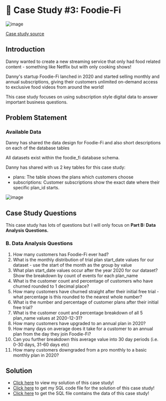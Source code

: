 # :stew: Case Study #3: Foodie-Fi
![image](https://github.com/linhdan2109/Portfolio_Projects/assets/85982220/630af9b1-80c4-4ca6-a82f-2524b2bcc65f)


[Case study source](https://8weeksqlchallenge.com/case-study-3/)


## Introduction
Danny wanted to create a new streaming service that only had food related content - something like Netflix but with only cooking shows!


Danny's startup Foodie-Fi lanched in 2020 and started selling monthly and annual subscriptions, giving their customers unlimited on-demand access to exclusive food videos from around the world!


This case study focuses on using subscription style digital data to answer important business questions.


## Problem Statement
### Available Data
Danny has shared the data design for Foodie-Fi and also short descriptions on each of the database tables

All datasets exist within the foodie_fi database schema.

Danny has shared with us 2 key tables for this case study:
- plans: The table shows the plans which customers choose
- subscriptions: Customer subscriptions show the exact date where their specific plan_id starts.


![image](https://github.com/linhdan2109/Portfolio_Projects/assets/85982220/dab4a817-81f7-4015-a063-ddf412f8a3b9)


## Case Study Questions
This case study has lots of questions but I will only focus on **Part B: Data Analysis Questions.**


### B. Data Analysis Questions
1. How many customers has Foodie-Fi ever had?
2. What is the monthly distribution of trial plan start_date values for our dataset - use the start of the month as the group by value
3. What plan start_date values occur after the year 2020 for our dataset? Show the breakdown by count of events for each plan_name
4. What is the customer count and percentage of customers who have churned rounded to 1 decimal place?
5. How many customers have churned straight after their initial free trial - what percentage is this rounded to the nearest whole number?
6. What is the number and percentage of customer plans after their initial free trial?
7. What is the customer count and percentage breakdown of all 5 plan_name values at 2020-12-31?
8. How many customers have upgraded to an annual plan in 2020?
9. How many days on average does it take for a customer to an annual plan from the day they join Foodie-Fi?
10. Can you further breakdown this average value into 30 day periods (i.e. 0-30 days, 31-60 days etc)
11. How many customers downgraded from a pro monthly to a basic monthly plan in 2020?


## Solution
- [Click here](https://github.com/linhdan2109/Portfolio_Projects/blob/main/8-Week-SQL-Challenge/Case%20Study%20%233%20-%20Foodie/Case%203%20-%20Solution.md) to view my solution of this case study!
- [Click here](https://github.com/linhdan2109/Portfolio_Projects/blob/main/8-Week-SQL-Challenge/Case%20Study%20%233%20-%20Foodie/Case%203%20-%20SQLCode.sql) to get my SQL code file for the solution of this case study!
- [Click here](https://github.com/linhdan2109/Portfolio_Projects/blob/main/8-Week-SQL-Challenge/Case%20Study%20%233%20-%20Foodie/Case%203%20-%20Data.sql) to get the SQL file comtains the data of this case study!
